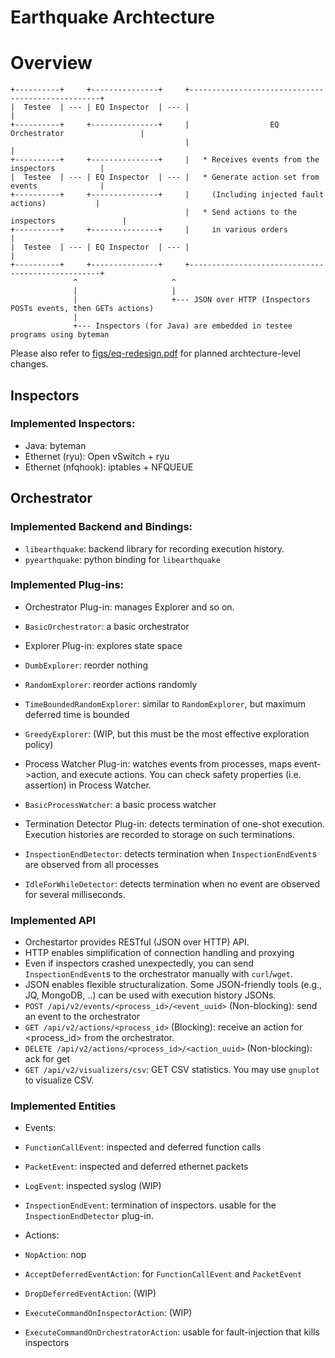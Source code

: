 # Earthquake Archtecture

# Overview

    +----------+     +---------------+     +--------------------------------------------------+
    |  Testee  | --- | EQ Inspector  | --- |                                                  |
    +----------+     +---------------+     |                  EQ Orchestrator                 |				 
                                           |                                                  |
    +----------+     +---------------+     |   * Receives events from the inspectors	      |
    |  Testee  | --- | EQ Inspector  | --- |   * Generate action set from events              |
    +----------+     +---------------+     |     (Including injected fault actions)           |
                                           |   * Send actions to the inspectors               |
    +----------+     +---------------+     |     in various orders                            |
    |  Testee  | --- | EQ Inspector  | --- |                                                  |
    +----------+     +---------------+     +--------------------------------------------------+
                  ^                     ^
                  |                     |
                  |                     +--- JSON over HTTP (Inspectors POSTs events, then GETs actions)
                  |
                  +--- Inspectors (for Java) are embedded in testee programs using byteman


Please also refer to [figs/eq-redesign.pdf](figs/eq-redesign.pdf) for planned archtecture-level changes.

## Inspectors
### Implemented Inspectors:
 * Java: byteman
 * Ethernet (ryu): Open vSwitch + ryu
 * Ethernet (nfqhook): iptables + NFQUEUE
 
## Orchestrator
### Implemented Backend and Bindings:
 * `libearthquake`: backend library for recording execution history.
 * `pyearthquake`: python binding for `libearthquake`

### Implemented Plug-ins:
 * Orchestrator Plug-in: manages Explorer and so on.
  * `BasicOrchestrator`: a basic orchestrator
  
 * Explorer Plug-in: explores state space
  * `DumbExplorer`: reorder nothing
  * `RandomExplorer`: reorder actions randomly
  * `TimeBoundedRandomExplorer`: similar to `RandomExplorer`, but maximum deferred time is bounded
  * `GreedyExplorer`: (WIP, but this must be the most effective exploration policy)
  
 * Process Watcher Plug-in: watches events from processes, maps event->action, and execute actions. You can check safety properties (i.e. assertion) in Process Watcher.
  * `BasicProcessWatcher`: a basic process watcher
  
 * Termination Detector Plug-in:  detects termination of one-shot execution. Execution histories are recorded to storage on such terminations.
  * `InspectionEndDetector`: detects termination when `InspectionEndEvent`s are observed from all processes
  * `IdleForWhileDetector`: detects termination when no event are observed for several milliseconds.

### Implemented API
 * Orchestartor provides RESTful (JSON over HTTP) API.
  * HTTP enables simplification of connection handling and proxying
   * Even if inspectors crashed unexpectedly, you can send `InspectionEndEvent`s to the orchestrator manually with `curl`/`wget`.
  * JSON enables flexible structuralization. Some JSON-friendly tools (e.g., JQ, MongoDB, ..) can be used with execution history JSONs.
 * `POST /api/v2/events/<process_id>/<event_uuid>` (Non-blocking): send an event to the orchestrator
 * `GET /api/v2/actions/<process_id>` (Blocking): receive an action for <process_id> from the orchestrator.
 * `DELETE /api/v2/actions/<process_id>/<action_uuid>` (Non-blocking): ack for get
 * `GET /api/v2/visualizers/csv`: GET CSV statistics. You may use `gnuplot` to visualize CSV.

### Implemented Entities
 * Events:
  * `FunctionCallEvent`: inspected and deferred function calls
  * `PacketEvent`: inspected and deferred ethernet packets
  * `LogEvent`: inspected syslog (WIP)
  * `InspectionEndEvent`: termination of inspectors. usable for the `InspectionEndDetector` plug-in.
  
 * Actions:
  * `NopAction`: nop
  * `AcceptDeferredEventAction`: for `FunctionCallEvent` and `PacketEvent`
  * `DropDeferredEventAction`: (WIP)
  * `ExecuteCommandOnInspectorAction`: (WIP)
  * `ExecuteCommandOnOrchestratorAction`: usable for fault-injection that kills inspectors

